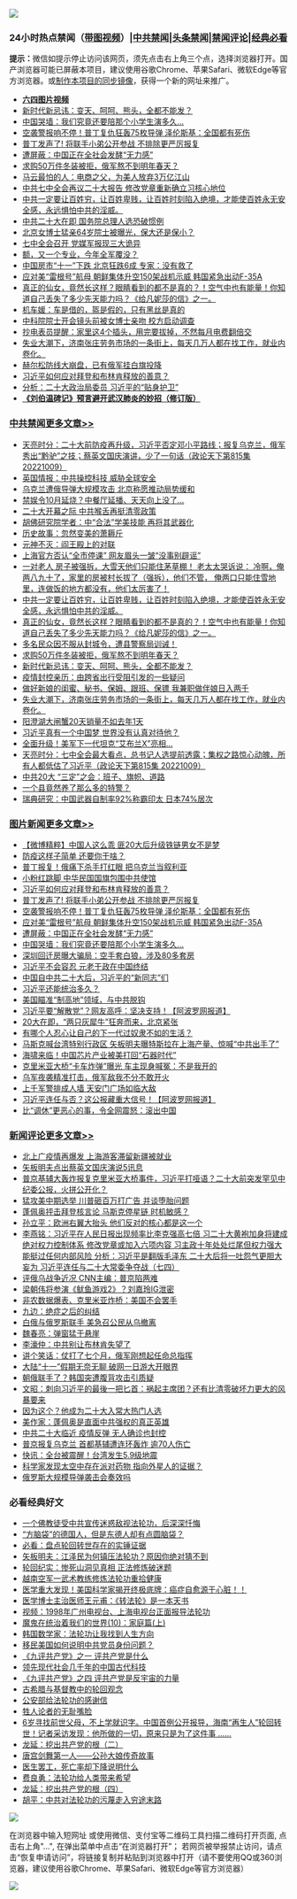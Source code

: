![](https://raw.githubusercontent.com/jsvpn/jsproxy/dev/64photo/fqnews-qr.jpg)

<div id="tt">
<h3>24小时热点禁闻（<a href="https://aaa.v2dns.tk/?QAjUl=BgRp5UNKRn&T5Vk=fPVH&Q59Ab=WxGE" target="_blank">带图视频</a>）|<a href="#%E4%B8%AD%E5%85%B1%E7%A6%81%E9%97%BB%E6%9B%B4%E5%A4%9A%E6%96%87%E7%AB%A0">中共禁闻</a>|<a href="#%E5%9B%BE%E7%89%87%E6%96%B0%E9%97%BB%E6%9B%B4%E5%A4%9A%E6%96%87%E7%AB%A0">头条禁闻</a>|<a href="#%E6%96%B0%E9%97%BB%E8%AF%84%E8%AE%BA%E6%9B%B4%E5%A4%9A%E6%96%87%E7%AB%A0">禁闻评论|<a href="#%E5%BF%85%E7%9C%8B%E7%BB%8F%E5%85%B8%E5%A5%BD%E6%96%87">经典必看</a></h3>
<div><b>提示：</b>微信如提示停止访问该网页，须先点击右上角三个点，选择浏览器打开。国产浏览器可能已屏蔽本项目，建议使用谷歌Chrome、苹果Safari、微软Edge等官方浏览器。或<a href="%E5%88%B6%E4%BD%9Cgit%E7%A6%81%E9%97%BB%E9%95%9C%E5%83%8F.md">制作本项目的同步镜像</a>，获得一个新的网址来推广。</div>
<ul>
<li><b><a href="http://d2.v2rss.gq/64.mp4" target="_blank">六四图片视频</a></b></li>
<li><a href="/cbnews/20221010/1795425.md">新时代新忌讳：变天、呵呵、熊头，全都不能发？</a></li>
<li><a href="/topimagenews/20221010/1795374.md">中国哭墙：我们究竟还要陪那个小学生演多久…</a></li>
<li><a href="/topimagenews/20221010/1795458.md">空袭警报响不停！普丁复仇狂轰75枚导弹 泽伦斯基：全国都有死伤</a></li>
<li><a href="/topimagenews/20221010/1795511.md">普丁发声了! 将联手小弟公开参战 不排除更严厉报复</a></li>
<li><a href="/topimagenews/20221010/1795390.md">遭屏蔽：中国正在全社会发酵“无力感”</a></li>
<li><a href="/cbnews/20221010/1795478.md">求购50万件冬装被拒，俄军熬不到明年春天？</a></li>
<li><a href="/cnnews/20221010/1795392.md">马云最怕的人：电商之父，为美人放弃3万亿江山</a></li>
<li><a href="/ssgc/20221010/1795407.md">中共七中全会再议二十大报告 修改党章重新确立习核心地位</a></li>
<li><a href="/comments/20221010/1795500.md">中共一定要让百姓穷，让百姓卑贱，让百姓时刻陷入绝境，才能使百姓永无安全感，永远惧怕中共的淫威。</a></li>
<li><a href="/headline/20221011/1795589.md">中共二十大在即 国务院总理人选恐破惯例</a></li>
<li><a href="/comments/20221011/1795602.md">北京女博士猛亲64岁院士被曝光，保大还是保小？</a></li>
<li><a href="/ssgc/20221010/1795518.md">七中全会召开 党媒军报现三大诡异</a></li>
<li><a href="/cnnews/20221011/1795648.md">额，又一个专业，今年全军覆没？</a></li>
<li><a href="/comments/20221010/1795428.md">中国房市“十一”下跌 北京狂跌6成 专家：没有救了</a></li>
<li><a href="/topimagenews/20221010/1795437.md">应对美“雷根号”航母 朝鲜集体升空150架战机示威 韩国紧急出动F-35A</a></li>
<li><a href="/comments/20221010/1795495.md">真正的仙女，竟然长这样？眼睛看到的都不是真的？！空气中也有能量！你知道自己丢失了多少先天能力吗？《给凡妮莎的信》之一。</a></li>
<li><a href="/cnnews/20221011/1795647.md">机车媛：车是借的，盔是假的，只有黑丝是真的</a></li>
<li><a href="/headline/20221010/1795420.md">中科院院士开会镜头前被女博士亲吻 校方启动调查</a></li>
<li><a href="/lifebaike/20221010/1795441.md">抄电表员提醒：家里这4个插头，用完要拔掉，不然每月电费翻倍交</a></li>
<li><a href="/comments/20221010/1795395.md">失业大潮下，济南张庄劳务市场的一条街上，每天几万人都在找工作，就业内卷化。</a></li>
<li><a href="/cnnews/20221010/1795403.md">赫尔松防线大崩盘，已有俄军挂白旗投降</a></li>
<li><a href="/topimagenews/20221011/1795607.md">习近平如何应对拜登和布林肯释放的善意？</a></li>
<li><a href="/comments/20221011/1795604.md">分析：二十大政治局委员 习近平的“贴身护卫”</a></li>
<li><b><a href="/comments/20200207/1272816.md" target="_blank">《刘伯温碑记》预言避开武汉肺炎的妙招（修订版）</a></b></li>
</ul>
</div>

<div class="catlist">
<h3><a href="/cbnews/" target="_blank">中共禁闻</a><span><a href="/cbnews/" target="_blank" rel="nofollow">更多文章>></a></span></h3>
<ul>
<li><a href="/cbnews/20221011/1795719.md" target="_blank">天亮时分：二十大前防疫再升级，习近平否定邓小平路线；报复乌克兰，俄军秀出“黔驴”之技；蔡英文国庆演讲，少了一句话（政论天下第815集 20221009）</a></li>
<li><a href="/cbnews/20221011/1795703.md" target="_blank">英国情报：中共操控科技 威胁全球安全</a></li>
<li><a href="/cbnews/20221011/1795702.md" target="_blank">乌克兰遭俄导弹大规模攻击 北京称愿推动局势缓和</a></li>
<li><a href="/cbnews/20221011/1795645.md" target="_blank">禁娱令10月延烧？中餐厅延播、天天向上没了…</a></li>
<li><a href="/cbnews/20221011/1795625.md" target="_blank">二十大开幕之际 中共喉舌再挺清零政策</a></li>
<li><a href="/cbnews/20221010/1795562.md" target="_blank">胡佛研究院学者：中“合法”学美技能 再将其武器化</a></li>
<li><a href="/cbnews/20221010/1795475.md" target="_blank">历史故事：忽然变美的萧耨斤</a></li>
<li><a href="/cbnews/20221010/1795476.md" target="_blank">元神不灭：阎王殿上的对联</a></li>
<li><a href="/cbnews/20221010/1795528.md" target="_blank">上海官方否认“全市停课” 网友眉头一皱“没事别辟谣”</a></li>
<li><a href="/comments/20221010/1795501.md" target="_blank">一对老人 房子被强拆，大雪天他们只能住茅草棚！ 老太太哭诉说： 冷啊，俺两八九十了，家里的房被村长拔了（强拆），他们不管， 俺两口只能住雪地里，连做饭的地方都没有，他们太厉害了！</a></li>
<li><a href="/comments/20221010/1795500.md" target="_blank">中共一定要让百姓穷，让百姓卑贱，让百姓时刻陷入绝境，才能使百姓永无安全感，永远惧怕中共的淫威。</a></li>
<li><a href="/comments/20221010/1795495.md" target="_blank">真正的仙女，竟然长这样？眼睛看到的都不是真的？！空气中也有能量！你知道自己丢失了多少先天能力吗？《给凡妮莎的信》之一。</a></li>
<li><a href="/comments/20221010/1795493.md" target="_blank">多名民众因不服从封城令，遭县警察局训诫！</a></li>
<li><a href="/cbnews/20221010/1795478.md" target="_blank">求购50万件冬装被拒，俄军熬不到明年春天？</a></li>
<li><a href="/cbnews/20221010/1795425.md" target="_blank">新时代新忌讳：变天、呵呵、熊头，全都不能发？</a></li>
<li><a href="/cbnews/20221010/1795409.md" target="_blank">疫情封控亲历：由跨省出行受阻引发的一些疑问</a></li>
<li><a href="/cbnews/20221010/1795402.md" target="_blank">做好新娘的闺蜜、秘书、保姆、跟班、保镖 我兼职做伴娘日入两千</a></li>
<li><a href="/comments/20221010/1795395.md" target="_blank">失业大潮下，济南张庄劳务市场的一条街上，每天几万人都在找工作，就业内卷化。</a></li>
<li><a href="/cbnews/20221010/1795375.md" target="_blank">阳澄湖大闸蟹20天销量不如去年1天</a></li>
<li><a href="/cbnews/20221010/1795355.md" target="_blank">习近平真有一个中国梦 世界没有认真对待他？</a></li>
<li><a href="/cbnews/20221010/1795354.md" target="_blank">全面升级！美军下一代坦克“艾布兰X”亮相…</a></li>
<li><a href="/cbnews/20221010/1795307.md" target="_blank">天亮时分：七中全会最大看点，总书记人选提前透露；集权之路惊心动魄，所有人都低估了习近平（政论天下第815集 20221009）</a></li>
<li><a href="/cbnews/20221010/1795273.md" target="_blank">中共20大 “三定”之会：班子、旗帜、道路</a></li>
<li><a href="/comments/20221010/1795268.md" target="_blank">一个县竟然养了那么多的特警？</a></li>
<li><a href="/cbnews/20221010/1795220.md" target="_blank">瑞典研究：中国武器自制率92%称霸印太 日本74%居次</a></li>

</ul>
</div>
<div class="catlist">
<h3><a href="/topimagenews/" target="_blank">图片新闻</a><span><a href="/topimagenews/" target="_blank" rel="nofollow">更多文章>></a></span></h3>
<ul>
<li><a href="/topimagenews/20221011/1795802.md" target="_blank">【微博精粹】中国人这么乖 匪20大后升级铁链男女不是梦</a></li>
<li><a href="/topimagenews/20221011/1795775.md" target="_blank">防疫这样子简单 还要你干啥？</a></li>
<li><a href="/topimagenews/20221011/1795774.md" target="_blank">普丁报复！俄痛下杀手打红眼 把乌克兰当叙利亚</a></li>
<li><a href="/topimagenews/20221011/1795678.md" target="_blank">小粉红跳脚 中华民国国旗包围中共使馆</a></li>
<li><a href="/topimagenews/20221011/1795607.md" target="_blank">习近平如何应对拜登和布林肯释放的善意？</a></li>
<li><a href="/topimagenews/20221010/1795511.md" target="_blank">普丁发声了! 将联手小弟公开参战 不排除更严厉报复</a></li>
<li><a href="/topimagenews/20221010/1795458.md" target="_blank">空袭警报响不停！普丁复仇狂轰75枚导弹 泽伦斯基：全国都有死伤</a></li>
<li><a href="/topimagenews/20221010/1795437.md" target="_blank">应对美“雷根号”航母 朝鲜集体升空150架战机示威 韩国紧急出动F-35A</a></li>
<li><a href="/topimagenews/20221010/1795390.md" target="_blank">遭屏蔽：中国正在全社会发酵“无力感”</a></li>
<li><a href="/topimagenews/20221010/1795374.md" target="_blank">中国哭墙：我们究竟还要陪那个小学生演多久…</a></li>
<li><a href="/topimagenews/20221010/1795363.md" target="_blank">深圳回迁房曝大骗局：空手套白狼，涉及80多套房</a></li>
<li><a href="/topimagenews/20221010/1795349.md" target="_blank">习近平不会容忍 元老干政在中国终结</a></li>
<li><a href="/topimagenews/20221010/1795309.md" target="_blank">中国自中共二十大后，习近平的“新同志”们</a></li>
<li><a href="/topimagenews/20221010/1795308.md" target="_blank">习近平还能统治多久？</a></li>
<li><a href="/topimagenews/20221010/1795289.md" target="_blank">美国瞄准“制高地”领域，与中共脱钩</a></li>
<li><a href="/topimagenews/20221010/1795272.md" target="_blank">习近平要“解散党”？网友高呼：坚决支持！【阿波罗网报道】</a></li>
<li><a href="/topimagenews/20221010/1795252.md" target="_blank">20大在即，“两只灰犀牛”狂奔而来，北京紧张</a></li>
<li><a href="/topimagenews/20221010/1795249.md" target="_blank">有哪个人忍心让自己的下一代过奴隶不如的生活？</a></li>
<li><a href="/topimagenews/20221010/1795199.md" target="_blank">马斯克喊台湾特别行政区 矢板明夫曝特斯拉在上海产量、惊喊“中共出手了”</a></li>
<li><a href="/topimagenews/20221010/1795198.md" target="_blank">海啸来临！中国芯片产业被美打回“石器时代”</a></li>
<li><a href="/topimagenews/20221010/1795190.md" target="_blank">克里米亚大桥“卡车炸弹”曝光 车主现身喊冤：不是我开的</a></li>
<li><a href="/topimagenews/20221009/1795057.md" target="_blank">乌军夜袭精准打击，俄军敌我不分不敢开火</a></li>
<li><a href="/topimagenews/20221009/1795037.md" target="_blank">上千军警排成人墙 天安门广场如临大敌</a></li>
<li><a href="/topimagenews/20221009/1795035.md" target="_blank">习近平连任与否？这公报藏重大信号！【阿波罗网报道】</a></li>
<li><a href="/topimagenews/20221009/1795034.md" target="_blank">比“调休”更恶心的事，令全网震怒：滚出中国</a></li>

</ul>
</div>
<div class="catlist">
<h3><a href="/comments/" target="_blank">新闻评论</a><span><a href="/comments/" target="_blank" rel="nofollow">更多文章>></a></span></h3>
<ul>
<li><a href="/comments/20221011/1795806.md" target="_blank">北上广疫情再爆发 上海游客滞留新疆被就业</a></li>
<li><a href="/comments/20221011/1795805.md" target="_blank">矢板明夫点出蔡英文国庆演说5讯息</a></li>
<li><a href="/comments/20221011/1795801.md" target="_blank">普京基辅大轰炸报复克里米亚大桥事件，习近平打哑语？二十大前突发罕见中纪委公报，火拼公开化？</a></li>
<li><a href="/comments/20221011/1795767.md" target="_blank">猛攻美中期选举 川普砸百万打广告 并谈堕胎问题</a></li>
<li><a href="/comments/20221011/1795766.md" target="_blank">蓬佩奥抨击拜登核言论 马斯克停星链 时机敏感？</a></li>
<li><a href="/comments/20221011/1795753.md" target="_blank">孙立平：欧洲右翼大抬头 他们反对的核心都是这一个</a></li>
<li><a href="/comments/20221011/1795744.md" target="_blank">李燕铭：习近平在人民日报出现频率比李克强高七倍 习二十大黄袍加身将建成绝对权力控制体系 修改党章或加入六项内容 习主政十年处处烂尾但权力强大能挺过任何内部风险 分析：习近平是翻版毛泽东 二十大后将一吐怨气更胆大妄为 习近平连任与二十大常委争夺战（七四）</a></li>
<li><a href="/comments/20221011/1795743.md" target="_blank">评俄乌战争近况 CNN主编：普京陷两难</a></li>
<li><a href="/comments/20221011/1795742.md" target="_blank">梁朝伟将参演《鱿鱼游戏2》？刘嘉玲IG泄密</a></li>
<li><a href="/comments/20221011/1795724.md" target="_blank">非农数据爆表、克里米亚炸桥：美国不会罢手</a></li>
<li><a href="/comments/20221011/1795723.md" target="_blank">九边：绝症之后的纠结</a></li>
<li><a href="/comments/20221011/1795712.md" target="_blank">白俄与俄罗斯联手 美急召公民从乌撤离</a></li>
<li><a href="/comments/20221011/1795708.md" target="_blank">魏春亮：弹窗猛于悬崖</a></li>
<li><a href="/comments/20221011/1795707.md" target="_blank">李濠仲：中共别让布林肯失望了</a></li>
<li><a href="/comments/20221011/1795706.md" target="_blank">讲个笑话：仗打了七个月，俄军刚想起任命总指挥</a></li>
<li><a href="/comments/20221011/1795697.md" target="_blank">大陆“十一”假期无奈无聊 破网一日游大开眼界</a></li>
<li><a href="/comments/20221011/1795696.md" target="_blank">朝俄联手了？韩国突遭腹背攻击引质疑</a></li>
<li><a href="/comments/20221011/1795677.md" target="_blank">文昭：刺向习近平的最後一把匕首：祸起主席团？还有比清零破坏力更大的风暴要来</a></li>
<li><a href="/comments/20221011/1795673.md" target="_blank">因为这个？他成为二十大入常大热门人选</a></li>
<li><a href="/comments/20221011/1795672.md" target="_blank">美作家：蓬佩奥是直面中共强权的真正英雄</a></li>
<li><a href="/comments/20221011/1795670.md" target="_blank">中共二十大临近 疫情反弹 无人确诊也封控</a></li>
<li><a href="/comments/20221011/1795669.md" target="_blank">普京报复乌克兰 首都基辅遭连环轰炸 逾70人伤亡</a></li>
<li><a href="/comments/20221011/1795664.md" target="_blank">快讯：全台被震醒！台湾发生5.9级地震</a></li>
<li><a href="/comments/20221011/1795659.md" target="_blank">科学家发现太空中存在派对药物 指向外星人的证据？</a></li>
<li><a href="/comments/20221011/1795654.md" target="_blank">俄罗斯大规模导弹袭击会奏效吗</a></li>

</ul>
</div>

<div class="catlist">
<h3>必看经典好文</h3>
<ul>
<li><a href="/bannedvideo/20210124/1473946.md" target="_blank">一个佛教徒受中共宣传迷惑敌视法轮功，后深深忏悔</a></li>
<li><a href="/comments/20220129/1685716.md" target="_blank">“方脑袋”的德国人，但是东德人却有点圆脑袋？</a></li>
<li><a href="/comments/20211129/1658340.md" target="_blank">必看：盘点轮回转世存在的实锤证据</a></li>
<li><a href="/comments/20220531/1739728.md" target="_blank">矢板明夫：江泽民为何镇压法轮功？原因你绝对猜不到</a></li>
<li><a href="/tculture/xiulian/20180114/885650.md" target="_blank">轮回纪实：惨死山洞见真相 正法修炼破迷题</a></li>
<li><a href="/comments/20190807/1170993.md" target="_blank">越南空军一武术教练修炼法轮功重拾健康</a></li>
<li><a href="/comments/20201115/1431139.md" target="_blank">医学重大发现！美国科学家揭开终极底牌：癌症自愈源于心脏！！</a></li>
<li><a href="/comments/20220826/1776760.md" target="_blank">医学博士主治医师王元甫：《转法轮》是一本天书</a></li>
<li><a href="/topimagenews/20180331/921716.md" target="_blank">视频：1998年广州电视台、上海电视台正面报导法轮功</a></li>
<li><a href="/topimagenews/20180529/950153.md" target="_blank">魔鬼在统治着我们的世界(10)：家庭篇(上)</a></li>
<li><a href="/comments/20220418/1721061.md" target="_blank">韩国数学家：法轮功让我找到人生方向</a></li>
<li><a href="/comments/20220819/1773759.md" target="_blank">移民美国如何说明中共党员身份问题？</a></li>
<li><a href="/bookonline/20131116/201056.md" target="_blank">《九评共产党》之一 评共产党是什么</a></li>
<li><a href="/comments/20220329/1711799.md" target="_blank">领先现代社会几千年的中国古代科技</a></li>
<li><a href="/bookonline/20131116/201053.md" target="_blank">《九评共产党》之四 评共产党是反宇宙的力量</a></li>
<li><a href="/comments/20220503/1727847.md" target="_blank">古希腊与基督教中的轮回观念</a></li>
<li><a href="/aomi/history/20210111/1465363.md" target="_blank">公安部给法轮功的感谢信</a></li>
<li><a href="/comments/20200606/783250.md" target="_blank">牲人论者的无耻嘴脸</a></li>
<li><a href="/comments/20210716/1588420.md" target="_blank">6岁寻找前世父母，不上学就识字。中国首例公开报导，海南“再生人”轮回转世！记者采访发现：他所做的一切，原来只是为了这件事 &#8230;&#8230;</a></li>
<li><a href="/comments/20200928/1404653.md" target="_blank">龙延：挖出共产党的根（二）</a></li>
<li><a href="/comments/20220902/1779609.md" target="_blank">唐宫剑舞第一人——公孙大娘传奇故事</a></li>
<li><a href="/sohnews/20150904/445868.md" target="_blank">医生罢工，死亡率却下降说明什么</a></li>
<li><a href="/comments/20220522/1736045.md" target="_blank">费良勇：法轮功给人类带来希望</a></li>
<li><a href="/comments/20200930/1405812.md" target="_blank">龙延：挖出共产党的根（四）</a></li>
<li><a href="/cbnews/20200720/1363328.md" target="_blank">胡平：中共对法轮功的污蔑走入穷途末路</a></li>

</ul>
</div>

![](https://raw.githubusercontent.com/jsvpn/jsproxy/dev/64photo/fqnews-qr.jpg)

在浏览器中输入短网址 或使用微信、支付宝等二维码工具扫描二维码打开页面, 点击右上角"...", 在弹出菜单中点击“在浏览器打开”； 若网页被举报禁止访问，请点击“恢复申请访问”，将链接复制并粘贴到浏览器中打开（请不要使用QQ或360浏览器，建议使用谷歌Chrome、苹果Safari、微软Edge等官方浏览器）

![](https://raw.githubusercontent.com/jsvpn/jsproxy/dev/64photo/wx.jpg)